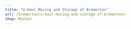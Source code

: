```yaml
---
title: "U-Haul Moving and Storage of Bremerton"
url: /bremerton/u-haul-moving-and-storage-of-bremerton/
shop: Mieten
---
```

